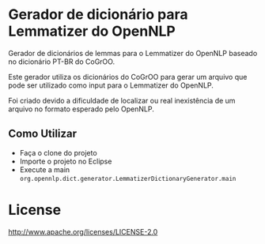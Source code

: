# Gerador de dicionário para Lemmatizer do OpenNLP

Gerador de dicionários de lemmas para o Lemmatizer do OpenNLP baseado no dicionário PT-BR do CoGrOO.

Este gerador utiliza os dicionários do CoGrOO para gerar um arquivo que pode ser utilizado como input
para o Lemmatizer do OpenNLP.

Foi criado devido a dificuldade de localizar ou real inexistência de um arquivo no formato
esperado pelo OpenNLP.

## Como Utilizar

* Faça o clone do projeto
* Importe o projeto no Eclipse
* Execute a main `org.opennlp.dict.generator.LemmatizerDictionaryGenerator.main`

# License

http://www.apache.org/licenses/LICENSE-2.0